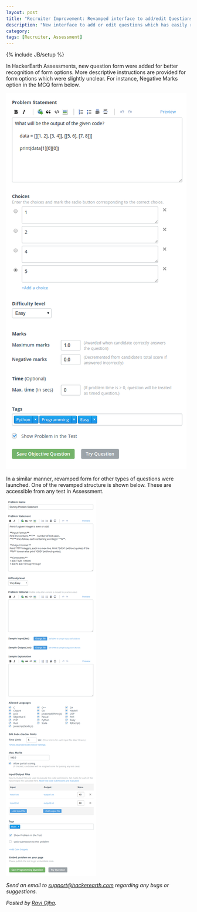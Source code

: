 ```yaml
---
layout: post
title: "Recruiter Improvement: Revamped interface to add/edit Questions "
description: "New interface to add or edit questions which has easily recognizable and clear form options"
category:
tags: [Recruiter, Assessment]
---
```

{% include JB/setup %}

In HackerEarth Assessments, new question form were added for better recognition of form options.
More descriptive instructions are provided for form options which were slightly unclear.
For instance, Negative Marks option in the MCQ form below.

<img src="/images/mcq_form_ui.png" />

In a similar manner, revamped form for other types of questions were launched.
One of the revamped structure is shown below. These are accessible from any test in Assessment.

<img src="/images/prog_form_ui.png" />

*Send an email to support@hackerearth.com regarding any bugs or suggestions.*

*Posted by [Ravi Ojha](https://www.hackerearth.com/users/akatsuki/).*
